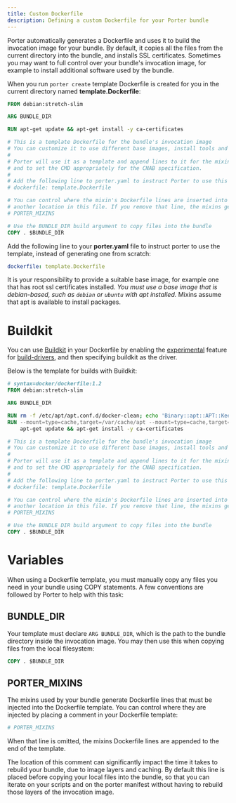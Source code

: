 ```yaml
---
title: Custom Dockerfile
description: Defining a custom Dockerfile for your Porter bundle
---
```


Porter automatically generates a Dockerfile and uses it to build the invocation
image for your bundle. By default, it copies all the files from the current
directory into the bundle, and installs SSL certificates. Sometimes you may want
to full control over your bundle's invocation image, for example to install
additional software used by the bundle.

When you run `porter create` template Dockerfile is created for you
in the current directory named **template.Dockerfile**:

```Dockerfile
FROM debian:stretch-slim

ARG BUNDLE_DIR

RUN apt-get update && apt-get install -y ca-certificates

# This is a template Dockerfile for the bundle's invocation image
# You can customize it to use different base images, install tools and copy configuration files.
#
# Porter will use it as a template and append lines to it for the mixins
# and to set the CMD appropriately for the CNAB specification.
#
# Add the following line to porter.yaml to instruct Porter to use this template
# dockerfile: template.Dockerfile

# You can control where the mixin's Dockerfile lines are inserted into this file by moving "# PORTER_MIXINS" line
# another location in this file. If you remove that line, the mixins generated content is appended to this file.
# PORTER_MIXINS

# Use the BUNDLE_DIR build argument to copy files into the bundle
COPY . $BUNDLE_DIR

```

Add the following line to your **porter.yaml** file to instruct porter to use
the template, instead of generating one from scratch:

```yaml
dockerfile: template.Dockerfile
```

It is your responsibility to provide a suitable base image, for example one that
has root ssl certificates installed. *You must use a base image that is
debian-based, such as `debian` or `ubuntu` with apt installed.* Mixins assume
that apt is available to install packages.

# Buildkit

You can use [Buildkit] in your Dockerfile by enabling the [experimental] feature
for [build-drivers], and then specifying buildkit as the driver.

Below is the template for builds with Buildkit:

```Dockerfile
# syntax=docker/dockerfile:1.2
FROM debian:stretch-slim

ARG BUNDLE_DIR

RUN rm -f /etc/apt/apt.conf.d/docker-clean; echo 'Binary::apt::APT::Keep-Downloaded-Packages "true";' > /etc/apt/apt.conf.d/keep-cache
RUN --mount=type=cache,target=/var/cache/apt --mount=type=cache,target=/var/lib/apt \
    apt-get update && apt-get install -y ca-certificates

# This is a template Dockerfile for the bundle's invocation image
# You can customize it to use different base images, install tools and copy configuration files.
#
# Porter will use it as a template and append lines to it for the mixins
# and to set the CMD appropriately for the CNAB specification.
#
# Add the following line to porter.yaml to instruct Porter to use this template
# dockerfile: template.Dockerfile

# You can control where the mixin's Dockerfile lines are inserted into this file by moving "# PORTER_MIXINS" line
# another location in this file. If you remove that line, the mixins generated content is appended to this file.
# PORTER_MIXINS

# Use the BUNDLE_DIR build argument to copy files into the bundle
COPY . $BUNDLE_DIR
```

# Variables

When using a Dockerfile template, you must manually copy any files you need in
your bundle using COPY statements. A few conventions are followed by Porter to
help with this task:

## BUNDLE_DIR

Your template must declare `ARG BUNDLE_DIR`, which is the path to the bundle
directory inside the invocation image. You may then use this when copying files
from the local filesystem:

```Dockerfile
COPY . $BUNDLE_DIR
```

## PORTER_MIXINS

The mixins used by your bundle generate Dockerfile lines that must be injected
into the Dockerfile template. You can control where they are injected by placing
a comment in your Dockerfile template:

```Dockerfile
# PORTER_MIXINS
```

When that line is omitted, the mixins Dockerfile lines are appended to the end
of the template.

The location of this comment can significantly impact the time it takes to
rebuild your bundle, due to image layers and caching. By default this line is
placed before copying your local files into the bundle, so that you can iterate
on your scripts and on the porter manifest without having to rebuild those
layers of the invocation image.

[Buildkit]: https://docs.docker.com/develop/develop-images/build_enhancements/
[experimental]: /configuration/#experimental-feature-flags
[build-drivers]: /configuration/#build-drivers
